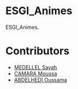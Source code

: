 # ESGI_Animes
ESGI_Animes.

# Contributors
* [MEDELLEL Sayah](https://github.com/Hayas92)
* [CAMARA Moussa](https://github.com/moussa75XIX)
* [ABDELHEDI Oussama](https://github.com/OussamaAbdelhedi)

